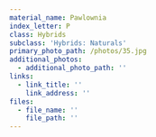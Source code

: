 ```yaml
---
material_name: Pawlownia
index_letter: P
class: Hybrids
subclass: 'Hybrids: Naturals'
primary_photo_path: /photos/35.jpg
additional_photos:
  - additional_photo_path: ''
links:
  - link_title: ''
    link_address: ''
files:
  - file_name: ''
    file_path: ''
---
```



